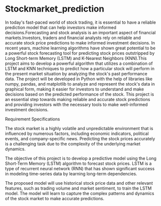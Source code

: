 # Stockmarket_prediction

In today's fast-paced world of stock trading, it is essential to have a reliable prediction model that can help investors make informed decisions.Forecasting and stock analysis is an important aspect of financial markets.Investors, traders and financial analysts rely on reliable and accurate stock price predictions to make informed investment decisions. In recent years, machine learning algorithms have shown great potential to be a powerful stock forecasting tool for predicting stock prices outstripped by Long 
Short-term Memory (LSTM) and K-Nearest Neighbors (KNN).This project aims to develop a powerful algorithm that utilizes a combination of LSTM and KNN techniques to predict how a particular stock will perform in the present market situation by analyzing the stock's past performance data.
 The project will be developed in Python with the help of libraries like numpy, pandas, and matplotlib to analyze and represent the stock's data in graphical form, making it easier for investors to understand and make decisions based on the predicted performance of the stock. This project is an essential step towards making reliable and accurate stock predictions and providing investors with the necessary tools to make well-informed investment decisions.

Requirement Specifications 

The stock market is a highly volatile and unpredictable environment that is influenced by numerous factors, including economic indicators, political events, and company-specific news. Predicting the stock prices accurately is a challenging task due to the complexity of the underlying market dynamics. 

The objective of this project is to develop a predictive model using the Long Short-Term Memory (LSTM) algorithm to forecast stock prices. LSTM is a type of recurrent neural network (RNN) that has shown significant success in modeling time-series data by learning long-term dependencies. 

The proposed model will use historical stock price data and other relevant features, such as trading volume and market sentiment, to train the LSTM model. The model will learn to capture the complex patterns and dynamics of the stock market to make accurate predictions. 
